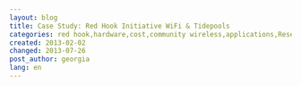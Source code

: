 ```yaml
---
layout: blog
title: Case Study: Red Hook Initiative WiFi & Tidepools
categories: red hook,hardware,cost,community wireless,applications,Research,mesh
created: 2013-02-02
changed: 2013-07-26
post_author: georgia
lang: en
---
```

 
